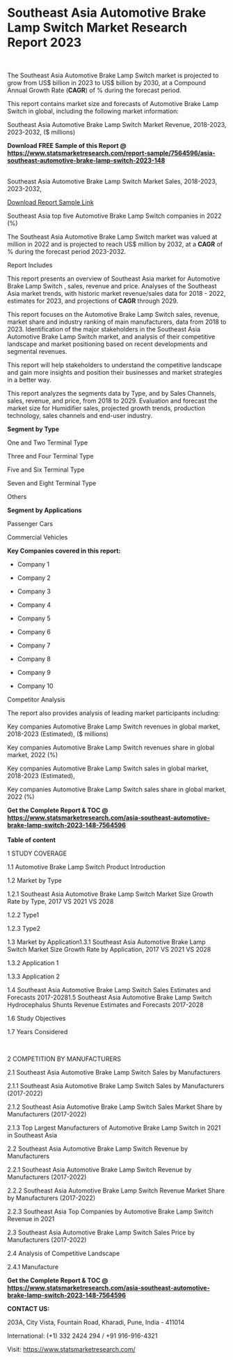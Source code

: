 <h1>Southeast Asia Automotive Brake Lamp Switch Market Research Report 2023</h1><br/><p>The Southeast Asia Automotive Brake Lamp Switch market is projected to grow from US$ billion in 2023 to US$ billion by 2030, at a Compound Annual Growth Rate (<strong>CAGR</strong>) of % during the forecast period.</p><p>
 
 This report contains market size and forecasts of Automotive Brake Lamp Switch in global, including the following market information:</p><p>
 
 Southeast Asia Automotive Brake Lamp Switch Market Revenue, 2018-2023, 2023-2032, ($ millions)</p><div><b>Download FREE Sample of this Report @ <a href="https://www.statsmarketresearch.com/download-free-sample/7564596/asia-southeast-automotive-brake-lamp-switch-2023-148">https://www.statsmarketresearch.com/report-sample/7564596/asia-southeast-automotive-brake-lamp-switch-2023-148</a></b></div><br><p>
 
 Southeast Asia Automotive Brake Lamp Switch Market Sales, 2018-2023, 2023-2032,</p><p><a href="https://www.statsmarketresearch.com/download-free-sample/7564596/asia-southeast-automotive-brake-lamp-switch-2023-148">Download Report Sample Link</a></p><p>
 
 Southeast Asia top five Automotive Brake Lamp Switch companies in 2022 (%)</p><p>
 
 The Southeast Asia Automotive Brake Lamp Switch market was valued at million in 2022 and is projected to reach US$ million by 2032, at a <strong>CAGR</strong> of % during the forecast period 2023-2032.</p><p>
 
 Report Includes</p><p>
 
 This report presents an overview of Southeast Asia market for Automotive Brake Lamp Switch , sales, revenue and price. Analyses of the Southeast Asia market trends, with historic market revenue/sales data for 2018 - 2022, estimates for 2023, and projections of <strong>CAGR</strong> through 2029.</p><p>
 
 This report focuses on the Automotive Brake Lamp Switch sales, revenue, market share and industry ranking of main manufacturers, data from 2018 to 2023. Identification of the major stakeholders in the Southeast Asia Automotive Brake Lamp Switch market, and analysis of their competitive landscape and market positioning based on recent developments and segmental revenues.</p><p>
 
 This report will help stakeholders to understand the competitive landscape and gain more insights and position their businesses and market strategies in a better way.</p><p>
 
 This report analyzes the segments data by Type, and by Sales Channels, sales, revenue, and price, from 2018 to 2029. Evaluation and forecast the market size for Humidifier sales, projected growth trends, production technology, sales channels and end-user industry.</p><p>
 
  <strong>Segment by Type</strong></p><p>
 
 One and Two Terminal Type</p><p>Three and Four Terminal Type</p><p>Five and Six Terminal Type</p><p>Seven and Eight Terminal Type</p><p>Others</p><p>
 
 <strong> Segment <strong><strong>by Applications</strong></strong></strong></p><p>
 
 Passenger Cars</p><p>Commercial Vehicles</p><p><strong>Key Companies covered in this report:</strong></p><p>
 
 </p><ul><p></p><li>Company 1</li><p></p><li>Company 2</li><p></p><li>Company 3</li><p></p><li>Company 4</li><p></p><li>Company 5</li><p></p><li>Company 6</li><p></p><li>Company 7</li><p></p><li>Company 8</li><p></p><li>Company 9</li><p></p><li>Company 10</li><p></p></ul><p>Competitor Analysis</p><p>
 
 The report also provides analysis of leading market participants including:</p><p>
 
 Key companies Automotive Brake Lamp Switch revenues in global market, 2018-2023 (Estimated), ($ millions)</p><p>
 
 Key companies Automotive Brake Lamp Switch revenues share in global market, 2022 (%)</p><p>
 
 Key companies Automotive Brake Lamp Switch sales in global market, 2018-2023 (Estimated),</p><p>
 
 Key companies Automotive Brake Lamp Switch sales share in global market, 2022 (%)</p><div><b>Get the Complete Report & TOC @ <a href="https://www.statsmarketresearch.com/asia-southeast-automotive-brake-lamp-switch-2023-148-7564596">https://www.statsmarketresearch.com/asia-southeast-automotive-brake-lamp-switch-2023-148-7564596</a></b></div><br><b>Table of content</b><p>1 STUDY COVERAGE<br />
 
 1.1 Automotive Brake Lamp Switch Product Introduction<br />
 
 1.2 Market by Type<br />
 
 1.2.1 Southeast Asia Automotive Brake Lamp Switch Market Size Growth Rate by Type, 2017 VS 2021 VS 2028<br />
 
 1.2.2 Type1<br />
 
 1.2.3 Type2<br />
 
 1.3 Market by Application1.3.1 Southeast Asia Automotive Brake Lamp Switch Market Size Growth Rate by Application, 2017 VS 2021 VS 2028<br />
 
 1.3.2 Application 1<br />
 
 1.3.3 Application 2<br />
 
 1.4 Southeast Asia Automotive Brake Lamp Switch Sales Estimates and Forecasts 2017-20281.5 Southeast Asia Automotive Brake Lamp Switch Hydrocephalus Shunts Revenue Estimates and Forecasts 2017-2028<br />
 
 1.6 Study Objectives<br />
 
 1.7 Years Considered<br />
 
 <br />
 
 2 COMPETITION BY MANUFACTURERS<br />
 
 2.1 Southeast Asia Automotive Brake Lamp Switch Sales by Manufacturers<br />
 
 2.1.1 Southeast Asia Automotive Brake Lamp Switch Sales by Manufacturers (2017-2022)<br />
 
 2.1.2 Southeast Asia Automotive Brake Lamp Switch Sales Market Share by Manufacturers (2017-2022)<br />
 
 2.1.3 Top Largest Manufacturers of Automotive Brake Lamp Switch in 2021 in Southeast Asia<br />
 
 2.2 Southeast Asia Automotive Brake Lamp Switch Revenue by Manufacturers<br />
 
 2.2.1 Southeast Asia Automotive Brake Lamp Switch Revenue by Manufacturers (2017-2022)<br />
 
 2.2.2 Southeast Asia Automotive Brake Lamp Switch Revenue Market Share by Manufacturers (2017-2022)<br />
 
 2.2.3 Southeast Asia Top Companies by Automotive Brake Lamp Switch Revenue in 2021<br />
 
 2.3 Southeast Asia Automotive Brake Lamp Switch Sales Price by Manufacturers (2017-2022)<br />
 
 2.4 Analysis of Competitive Landscape<br />
 
 2.4.1 Manufacture<br><div><b>Get the Complete Report & TOC @ <a href="https://www.statsmarketresearch.com/asia-southeast-automotive-brake-lamp-switch-2023-148-7564596">https://www.statsmarketresearch.com/asia-southeast-automotive-brake-lamp-switch-2023-148-7564596</a></b></div></p>
 
 <b>CONTACT US:</b><br>
 
 203A, City Vista, Fountain Road, Kharadi, Pune, India - 411014 <br>
 
 International: (+1) 332 2424 294 / +91 916-916-4321<br>
 
 Visit: <a href="https://www.statsmarketresearch.com/">https://www.statsmarketresearch.com/</a>
 
 <br>